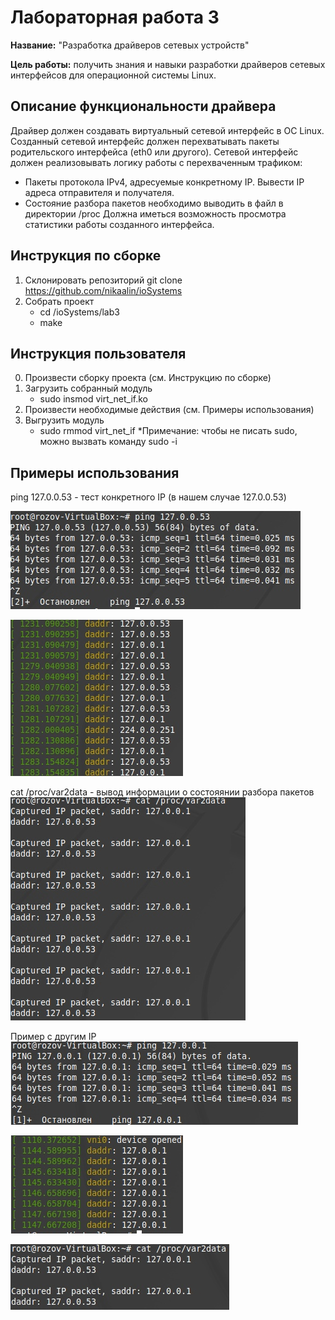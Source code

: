 # Лабораторная работа 3

**Название:** "Разработка драйверов сетевых устройств"

**Цель работы:** получить знания и навыки разработки драйверов сетевых интерфейсов для операционной системы Linux.

## Описание функциональности драйвера

Драйвер должен создавать виртуальный сетевой интерфейс в ОС Linux.
Созданный сетевой интерфейс должен перехватывать пакеты родительского интерфейса (eth0 или другого).
Сетевой интерфейс должен реализовывать логику работы с перехваченным трафиком:
 - Пакеты протокола IPv4, адресуемые конкретному IP. Вывести IP адреса отправителя и получателя.
 - Состояние разбора пакетов необходимо выводить в файл в директории /proc
Должна иметься возможность просмотра статистики работы созданного интерфейса.

## Инструкция по сборке

1. Склонировать репозиторий
    git clone https://github.com/nikaalin/ioSystems 
2. Собрать проект
    - cd /ioSystems/lab3
    - make

## Инструкция пользователя

0. Произвести сборку проекта (см. Инструкцию по сборке)
1. Загрузить собранный модуль
    - sudo insmod virt_net_if.ko
2. Произвести необходимые действия (см. Примеры использования)
3. Выгрузить модуль
    - sudo rmmod virt_net_if
*Примечание: чтобы не писать sudo, можно вызвать команду sudo -i


## Примеры использования
ping 127.0.0.53 - тест конкретного IP (в нашем случае 127.0.0.53)

![](./3.jpg)

![](./2.jpg)

cat /proc/var2data - вывод информации о состояянии разбора пакетов
![](./1.jpg)

Пример с другим IP
![](./6.jpg)

![](./5.jpg)

![](./4.jpg)
